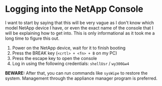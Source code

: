 # Logging into the NetApp Console

I want to start by saying that this will be very vague as I don't know which model NetApp
device I have, or even the exact name of the console that I will be explaining how to get
into. This is only informational as it took me a long time to figure this out.

1. Power on the NetApp device, wait for it to finish booting
2. Press the BREAK key (`<crtl> + <fn> + B` on my PC)
3. Press the escape key to open the console
4. Log in using the following credentials: `shellUsr` / `wy300&w4`

**BEWARE:** After that, you can run commands like `sysWipe` to restore the system. Management through
the appliance manager program is preferred.